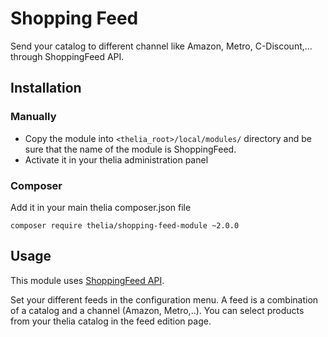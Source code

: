 # Shopping Feed

Send your catalog to different channel like Amazon, Metro, C-Discount,... through ShoppingFeed API.

## Installation

### Manually

* Copy the module into ```<thelia_root>/local/modules/``` directory and be sure that the name of the module is ShoppingFeed.
* Activate it in your thelia administration panel

### Composer

Add it in your main thelia composer.json file

```
composer require thelia/shopping-feed-module ~2.0.0
```

## Usage

This module uses [ShoppingFeed API](https://developer.shopping-feed.com/getting-started/introduction).

Set your different feeds in the configuration menu. 
A feed is a combination of a catalog and a channel (Amazon, Metro,..). You can select products from your thelia catalog in the feed edition page.
